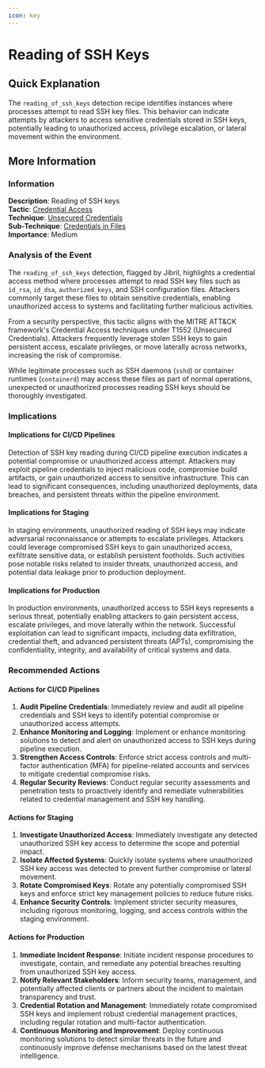 ```yaml
---
icon: key
---
```


# Reading of SSH Keys

## Quick Explanation

The `reading_of_ssh_keys` detection recipe identifies instances where processes attempt to read SSH key files. This behavior can indicate attempts by attackers to access sensitive credentials stored in SSH keys, potentially leading to unauthorized access, privilege escalation, or lateral movement within the environment.

## More Information

### Information

**Description**: Reading of SSH keys  
**Tactic**: [Credential Access](https://jibril.garnet.ai/mitre/mitre/ta0006)  
**Technique**: [Unsecured Credentials](https://jibril.garnet.ai/mitre/mitre/ta0006/t1552)  
**Sub-Technique**: [Credentials in Files](https://jibril.garnet.ai/mitre/mitre/ta0006/t1552/t1552.001)  
**Importance**: Medium

### Analysis of the Event

The `reading_of_ssh_keys` detection, flagged by Jibril, highlights a credential access method where processes attempt to read SSH key files such as `id_rsa`, `id_dsa`, `authorized_keys`, and SSH configuration files. Attackers commonly target these files to obtain sensitive credentials, enabling unauthorized access to systems and facilitating further malicious activities.

From a security perspective, this tactic aligns with the MITRE ATT&CK framework's Credential Access techniques under T1552 (Unsecured Credentials). Attackers frequently leverage stolen SSH keys to gain persistent access, escalate privileges, or move laterally across networks, increasing the risk of compromise.

While legitimate processes such as SSH daemons (`sshd`) or container runtimes (`containerd`) may access these files as part of normal operations, unexpected or unauthorized processes reading SSH keys should be thoroughly investigated.

### Implications

#### Implications for CI/CD Pipelines

Detection of SSH key reading during CI/CD pipeline execution indicates a potential compromise or unauthorized access attempt. Attackers may exploit pipeline credentials to inject malicious code, compromise build artifacts, or gain unauthorized access to sensitive infrastructure. This can lead to significant consequences, including unauthorized deployments, data breaches, and persistent threats within the pipeline environment.

#### Implications for Staging

In staging environments, unauthorized reading of SSH keys may indicate adversarial reconnaissance or attempts to escalate privileges. Attackers could leverage compromised SSH keys to gain unauthorized access, exfiltrate sensitive data, or establish persistent footholds. Such activities pose notable risks related to insider threats, unauthorized access, and potential data leakage prior to production deployment.

#### Implications for Production

In production environments, unauthorized access to SSH keys represents a serious threat, potentially enabling attackers to gain persistent access, escalate privileges, and move laterally within the network. Successful exploitation can lead to significant impacts, including data exfiltration, credential theft, and advanced persistent threats (APTs), compromising the confidentiality, integrity, and availability of critical systems and data.

### Recommended Actions

#### Actions for CI/CD Pipelines

1. **Audit Pipeline Credentials**: Immediately review and audit all pipeline credentials and SSH keys to identify potential compromise or unauthorized access attempts.
2. **Enhance Monitoring and Logging**: Implement or enhance monitoring solutions to detect and alert on unauthorized access to SSH keys during pipeline execution.
3. **Strengthen Access Controls**: Enforce strict access controls and multi-factor authentication (MFA) for pipeline-related accounts and services to mitigate credential compromise risks.
4. **Regular Security Reviews**: Conduct regular security assessments and penetration tests to proactively identify and remediate vulnerabilities related to credential management and SSH key handling.

#### Actions for Staging

1. **Investigate Unauthorized Access**: Immediately investigate any detected unauthorized SSH key access to determine the scope and potential impact.
2. **Isolate Affected Systems**: Quickly isolate systems where unauthorized SSH key access was detected to prevent further compromise or lateral movement.
3. **Rotate Compromised Keys**: Rotate any potentially compromised SSH keys and enforce strict key management policies to reduce future risks.
4. **Enhance Security Controls**: Implement stricter security measures, including rigorous monitoring, logging, and access controls within the staging environment.

#### Actions for Production

1. **Immediate Incident Response**: Initiate incident response procedures to investigate, contain, and remediate any potential breaches resulting from unauthorized SSH key access.
2. **Notify Relevant Stakeholders**: Inform security teams, management, and potentially affected clients or partners about the incident to maintain transparency and trust.
3. **Credential Rotation and Management**: Immediately rotate compromised SSH keys and implement robust credential management practices, including regular rotation and multi-factor authentication.
4. **Continuous Monitoring and Improvement**: Deploy continuous monitoring solutions to detect similar threats in the future and continuously improve defense mechanisms based on the latest threat intelligence.
